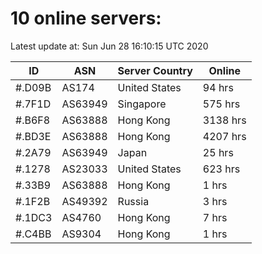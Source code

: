# 10 online servers:

Latest update at: Sun Jun 28 16:10:15 UTC 2020

| ID | ASN | Server Country | Online |
| -- | --- | -------------- | ------ |
| #.D09B | AS174 | United States | 94 hrs |
| #.7F1D | AS63949 | Singapore | 575 hrs |
| #.B6F8 | AS63888 | Hong Kong | 3138 hrs |
| #.BD3E | AS63888 | Hong Kong | 4207 hrs |
| #.2A79 | AS63949 | Japan | 25 hrs |
| #.1278 | AS23033 | United States | 623 hrs |
| #.33B9 | AS63888 | Hong Kong | 1 hrs |
| #.1F2B | AS49392 | Russia | 3 hrs |
| #.1DC3 | AS4760 | Hong Kong | 7 hrs |
| #.C4BB | AS9304 | Hong Kong | 1 hrs |

